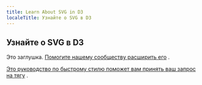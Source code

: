 ```yaml
---
title: Learn About SVG in D3
localeTitle: Узнайте о SVG в D3
---
```

## Узнайте о SVG в D3

Это заглушка. [Помогите нашему сообществу расширить его](https://github.com/freecodecamp/guides/tree/master/src/pages/certifications/data-visualization/data-visualization-with-d3/learn-about-svg-in-d3/index.md) .

[Это руководство по быстрому стилю поможет вам принять ваш запрос на тягу](https://github.com/freecodecamp/guides/blob/master/README.md) .